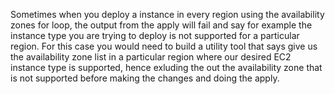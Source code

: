 

Sometimes when you deploy a instance in every region using the availability zones for loop, the output from the apply will fail and say for example the instance type you are trying to deploy is not supported for a particular region.
For this case you would need to build a utility tool that says give us the availability zone list in a particular region where our desired EC2 instance type is supported, hence exluding the out the availability zone that is not supported before making the changes and doing the apply.